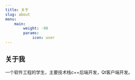 ```yaml
---
title: 关于
slug: about
menu:
    main: 
        weight: -90
        params:
            icon: user
---
```


## 关于我

一个软件工程的学生，主要技术栈c++后端开发，Qt客户端开发。



